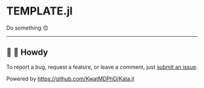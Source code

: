 # TEMPLATE.jl

Do something :blush:

---

## :wave: :cowboy_hat_face: Howdy

To report a bug, request a feature, or leave a comment, just [submit an issue](https://github.com/KwatMDPhD/TEMPLATE.jl/issues/new/choose).

Powered by https://github.com/KwatMDPhD/Kata.jl
